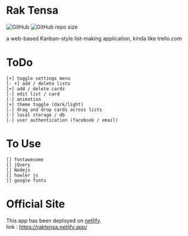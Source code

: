 # Rak Tensa 
![GitHub](https://img.shields.io/github/license/aymkh/rakTensa?style=for-the-badge)
![GitHub repo size](https://img.shields.io/github/repo-size/aymkh/rakTensa?style=for-the-badge)  

a web-based Kanban-style list-making application, kinda like trello.com

# ToDo  

    [+] toggle settings menu
    [- +] add / delete lists  
    [+] add / delete cards  
    [-] edit list / card  
    [-] animation   
    [+] theme toggle (dark/light) 
    [-] drag and drop cards across lists
    [-] local storage / db        
    [-] user authentication (facebook / email)
    
# To Use
    [] fontawesome   
    [] jQuery  
    [] Nodejs
    [] howler js  
    [] google fonts  
    
# Official Site  
This app has been deployed on [netlify](https://www.netlify.com/).  
link : https://raktensa.netlify.app/


